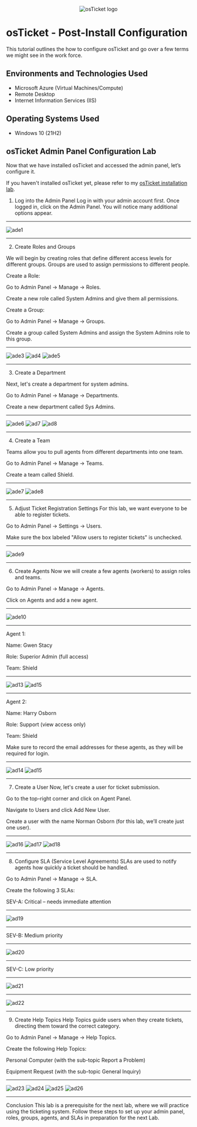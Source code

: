 <p align="center">
<img src="https://i.imgur.com/Clzj7Xs.png" alt="osTicket logo"/>
</p>

<h1>osTicket - Post-Install Configuration</h1>
This tutorial outlines the how to configure osTicket and go over a few terms we might see in the work force.<br />


<h2>Environments and Technologies Used</h2>

- Microsoft Azure (Virtual Machines/Compute)
- Remote Desktop
- Internet Information Services (IIS)

<h2>Operating Systems Used </h2>

- Windows 10</b> (21H2)

<h2>osTicket Admin Panel Configuration Lab</h2>

Now that we have installed osTicket and accessed the admin panel, let’s configure it.

If you haven't installed osTicket yet, please refer to my [osTicket installation lab](https://github.com/AustinmJoseph/ostiket-prereqs).

1. Log into the Admin Panel
Log in with your admin account first. Once logged in, click on the Admin Panel. You will notice many additional options appear.

---

![ade1](https://github.com/user-attachments/assets/e22a717a-dc2f-48ea-9a50-f534d89d406b)


---


2. Create Roles and Groups
   
We will begin by creating roles that define different access levels for different groups. Groups are used to assign permissions to different people.

Create a Role:

Go to Admin Panel → Manage → Roles.

Create a new role called System Admins and give them all permissions.

Create a Group:

Go to Admin Panel → Manage → Groups.

Create a group called System Admins and assign the System Admins role to this group.

---

![ade3](https://github.com/user-attachments/assets/c41bb680-bceb-48c9-986a-8fa3fd6b9c13)
![ad4](https://github.com/user-attachments/assets/6cc98b30-b670-4830-b086-dc0df5660119)
![ade5](https://github.com/user-attachments/assets/47b8450b-8560-4877-9cd9-8c5eb0fc3bb5)

---

3. Create a Department
   
Next, let's create a department for system admins.

Go to Admin Panel → Manage → Departments.

Create a new department called Sys Admins.

---

![ade6](https://github.com/user-attachments/assets/0c1dc84b-3072-4384-afee-20c2f7724dd0)
![ad7](https://github.com/user-attachments/assets/6840fa95-7f80-42b9-8d12-06dddf9d6a91)
![ad8](https://github.com/user-attachments/assets/940fddc4-9990-497c-a9f9-0ebd4fb66119)

---


4. Create a Team
   
Teams allow you to pull agents from different departments into one team.

Go to Admin Panel → Manage → Teams.

Create a team called Shield.

---

![ade7](https://github.com/user-attachments/assets/9f19c4ae-c207-4178-a89c-a958e4d97780)
![ade8](https://github.com/user-attachments/assets/c87e42ac-cfc4-4b98-b56f-99cf5bb039e9)

---

5. Adjust Ticket Registration Settings
For this lab, we want everyone to be able to register tickets.

Go to Admin Panel → Settings → Users.

Make sure the box labeled "Allow users to register tickets" is unchecked.

---

![ade9](https://github.com/user-attachments/assets/34f13566-9001-4d27-88e7-0ff7b590ffcc)

---

6. Create Agents
Now we will create a few agents (workers) to assign roles and teams.

Go to Admin Panel → Manage → Agents.

Click on Agents and add a new agent.

---

![ade10](https://github.com/user-attachments/assets/73585f74-2408-473a-b51d-d3db409b4772)

---

Agent 1:

Name: Gwen Stacy

Role: Superior Admin (full access)

Team: Shield

---

![ad13](https://github.com/user-attachments/assets/1ead547d-90fb-44b2-832a-ad5843af6f16)
![ad15](https://github.com/user-attachments/assets/dd0aab65-63cb-41d0-bb89-422769307f27)


---



Agent 2:

Name: Harry Osborn

Role: Support (view access only)

Team: Shield

Make sure to record the email addresses for these agents, as they will be required for login.

---

![ad14](https://github.com/user-attachments/assets/d130f5bb-f3f6-4cb1-8fa2-d30cf0e877dd)
![ad15](https://github.com/user-attachments/assets/02a56f11-1212-4f60-8db8-f0a79c383e6c)


---

7. Create a User
Now, let's create a user for ticket submission.

Go to the top-right corner and click on Agent Panel.

Navigate to Users and click Add New User.

Create a user with the name Norman Osborn (for this lab, we’ll create just one user).

---

![ad16](https://github.com/user-attachments/assets/a168490f-25ed-44d1-aad0-052fa1f4fe24)
![ad17](https://github.com/user-attachments/assets/051bdf79-ec01-47dc-9d3a-525df7437a87)
![ad18](https://github.com/user-attachments/assets/6677b1ec-5155-4ea0-a0b8-7bf326eeee00)

---

8. Configure SLA (Service Level Agreements)
SLAs are used to notify agents how quickly a ticket should be handled.

Go to Admin Panel → Manage → SLA.

Create the following 3 SLAs:

SEV-A: Critical – needs immediate attention

---

![ad19](https://github.com/user-attachments/assets/4bf6a3af-0049-46a3-96c0-340f7b08cd9a)

---

SEV-B: Medium priority

---

![ad20](https://github.com/user-attachments/assets/ec466a50-a665-472c-871c-aae79f130582)


---

SEV-C: Low priority

---

![ad21](https://github.com/user-attachments/assets/946898be-6f68-4d40-943c-430a01b4cce6)


---

![ad22](https://github.com/user-attachments/assets/661ab724-62f8-4500-86b9-f8889d2988c4)

---

9. Create Help Topics
Help Topics guide users when they create tickets, directing them toward the correct category.

Go to Admin Panel → Manage → Help Topics.

Create the following Help Topics:

Personal Computer (with the sub-topic Report a Problem)

Equipment Request (with the sub-topic General Inquiry)

---

![ad23](https://github.com/user-attachments/assets/50e957f9-e103-4c98-b85e-637919c7cf36)
![ad24](https://github.com/user-attachments/assets/7b083788-9014-4bf9-bd22-7d62e2f28a37)
![ad25](https://github.com/user-attachments/assets/942579f4-4845-4bf8-8e59-f0b6d3b4e950)
![ad26](https://github.com/user-attachments/assets/da320c7b-edef-4ff5-83f5-6c4182fbc472)

---


Conclusion
This lab is a prerequisite for the next lab, where we will practice using the ticketing system. Follow these steps to set up your admin panel, roles, groups, agents, and SLAs in preparation for the next Lab.





